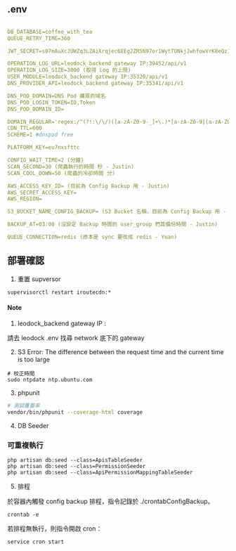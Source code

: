 ## .env

```yaml

DB_DATABASE=coffee_with_tea
QUEUE_RETRY_TIME=360

JWT_SECRET=s07mAuXcJUWZq3LZAiXrqjec6EEg2ZR5N97or1WytTONkjJwhfowVrK8eQzI1S5o

OPERATION_LOG_URL=leodock_backend gateway IP:39452/api/v1
OPERATION_LOG_SIZE=3000 (取得 Log 的上限)
USER_MODULE=leodock_backend gateway IP:35320/api/v1
DNS_PROVIDER_API=leodock_backend gateway IP:35341/api/v1

DNS_POD_DOMAIN=DNS Pod 購買的域名
DNS_POD_LOGIN_TOKEN=ID,Token
DNS_POD_DOMAIN_ID=

DOMAIN_REGULAR='regex:/^(?!:\/\/)([a-zA-Z0-9-_]+\.)*[a-zA-Z0-9][a-zA-Z0-9-_]+\.[a-zA-Z]{2,11}?$/'
CDN_TTL=600
SCHEME=1 #dnspod free

PLATFORM_KEY=eu7nxsfttc

CONFIG_WAIT_TIME=2 (分鐘)
SCAN_SECOND=30 (爬蟲執行的時間 秒 - Justin)
SCAN_COOL_DOWN=50 (爬蟲的冷卻時間 分)

AWS_ACCESS_KEY_ID= (目前為 Config Backup 用 - Justin)
AWS_SECRET_ACCESS_KEY=
AWS_REGION=

S3_BUCKET_NAME_CONFIG_BACKUP= (S3 Bucket 名稱，目前為 Config Backup 用 - Justin)

BACKUP_AT=03:00 (沒設定 Backup 時間的 user_group 們其備份時間 - Justin)

QUEUE_CONNECTION=redis (原本是 sync 要改成 redis - Yuan)
```

## 部署確認
1. 重置 supversor
```
supervisorctl restart iroutecdn:*
```

#### Note

1. leodock_backend gateway IP :

請去 leodock .env 找尋 network 底下的 gateway

2. S3 Error: The difference between the request time and the current time is too large
```
# 校正時間
sudo ntpdate ntp.ubuntu.com
```

3. phpunit
```bash
# 測試覆蓋率
vendor/bin/phpunit --coverage-html coverage
```

4. DB Seeder 

### 可重複執行
```
php artisan db:seed --class=ApisTableSeeder
php artisan db:seed --class=PermissionSeeder
php artisan db:seed --class=ApiPermissionMappingTableSeeder
```

5. 排程

於容器內觸發 config backup 排程，指令記錄於 ./crontabConfigBackup。
```
crontab -e
```

若排程無執行，則指令開啟 cron：
```
service cron start
```